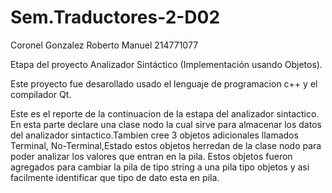 # Sem.Traductores-2-D02
Coronel Gonzalez Roberto Manuel 
214771077

Etapa del proyecto Analizador Sintáctico (Implementación usando Objetos).

Este proyecto fue desarollado usado el lenguaje de programacion c++ y el compilador Qt.

Este es el reporte de la continuacion de la estapa del analizador sintactico. En esta parte declare una clase nodo la cual sirve para almacenar los datos del analizador sintactico.Tambien cree 3 objetos adicionales llamados Terminal, No-Terminal,Estado estos objetos herredan de la clase nodo para poder analizar los valores que entran en la pila.
Estos objetos fueron agregados para cambiar la pila de tipo string a una pila tipo objetos y asi facilmente identificar que tipo de dato esta en pila.



